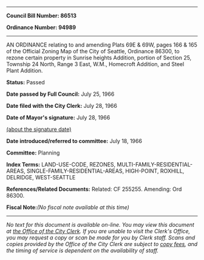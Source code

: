 

********

**Council Bill Number: 86513**
   
**Ordinance Number: 94989**
********

 AN ORDINANCE relating to and amending Plats 69E & 69W, pages 166 & 165 of the Official Zoning Map of the City of Seattle, Ordinance 86300, to rezone certain property in Sunrise heights Addition, portion of Section 25, Township 24 North, Range 3 East, W.M., Homecroft Addition, and Steel Plant Addition.

**Status:** Passed
   
**Date passed by Full Council:** July 25, 1966
   
**Date filed with the City Clerk:** July 28, 1966
   
**Date of Mayor's signature:** July 28, 1966
   
[(about the signature date)](/~public/approvaldate.htm)
   
   
   
**Date introduced/referred to committee:** July 18, 1966
   
**Committee:** Planning
   
   
**Index Terms:** LAND-USE-CODE, REZONES, MULTI-FAMILY-RESIDENTIAL-AREAS, SINGLE-FAMILY-RESIDENTIAL-AREAS, HIGH-POINT, ROXHILL, DELRIDGE, WEST-SEATTLE

**References/Related Documents:** Related: CF 255255. Amending: Ord 86300.

**Fiscal Note:**_(No fiscal note available at this time)_
********

_No text for this document is available on-line. You may view this document at [the Office of the City Clerk](http://www.seattle.gov/leg/clerk/contactUs.htm). If you are unable to visit the Clerk's Office, you may request a copy or scan be made for you by Clerk staff. Scans and copies provided by the Office of the City Clerk are subject to [copy fees](http://clerk.seattle.gov/~public/clerkfees.htm), and the timing of service is dependent on the availability of staff._

